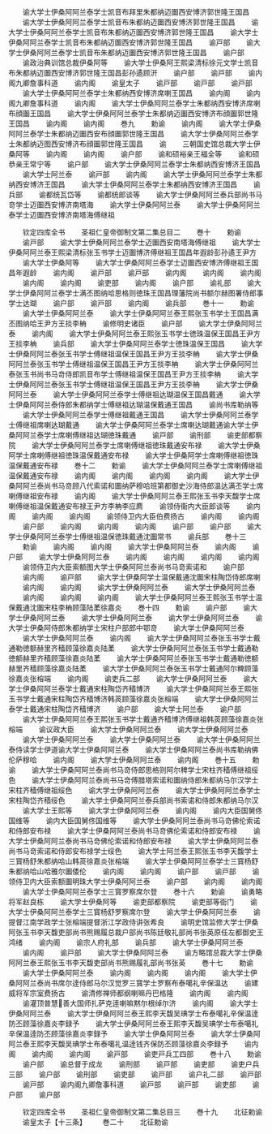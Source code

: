 <!-- { "loadSidebar": true } -->
　　谕大学士伊桑阿阿兰泰学士凯音布拜里朱都纳迈圗西安博济郭世隆王国昌
　　谕大学士伊桑阿阿兰泰学士凯音布朱都纳迈圗西安博济郭世隆王国昌
　　谕大学士伊桑阿阿兰泰学士凯音布朱都纳迈圗西安博济郭世隆王国昌
　　谕大学士伊桑阿阿兰泰学士凯音布朱都纳迈圗西安博济郭世隆王国昌
　　谕戸部
　　谕大学士伊桑阿阿兰泰学士凯音布朱都纳迈圗西安博济郭世隆王国昌
　　谕户部
　　谕政治典训馆总裁伊桑阿等
　　谕大学士伊桑阿王熙梁清标徐元文学士凯音布朱都纳迈圗西安博济郭世隆王国昌彭孙遹顾汧
　　谕户部
　　谕戸部
　　谕内阁九卿詹事科道
　　谕内阁
　　谕皇太子
　　谕戸部
　　谕戸部
　　谕戸部
　　谕大学士伊桑阿阿兰泰学士朱都纳西安博济席喇王国昌
　　谕内阁
　　谕内阁九卿詹事科道
　　谕内阁
　　谕大学士伊桑阿阿兰泰学士朱都纳西安博济席喇布顔圗王国昌
　　谕大学士伊桑阿阿兰泰学士朱都纳迈圗西安博济布顔圗郭世隆王国昌
　　谕内阁
　　谕内阁
　　巻九
　　勅谕
　　谕内阁
　　谕大学士伊桑阿阿兰泰学士朱都纳迈圗西安布顔圗郭世隆王国昌
　　谕大学士伊桑阿阿兰泰学士朱都纳迈图西安博济布顔圗郭世隆王国昌
　　谕
　　三朝国史馆总裁大学士伊桑阿等
　　谕内阁
　　谕内阁
　　谕户部
　　谕和硕裕亲王福全等
　　谕和硕恭亲王常宁等
　　谕户部
　　谕大学士伊桑阿阿兰泰学士朱都纳西安博济王国昌
　　谕大学士阿兰泰
　　谕戸部
　　谕内阁
　　谕大学士伊桑阿阿兰泰学士朱都纳西安博济王国昌
　　谕大学士伊桑阿阿兰泰学士朱都纳西安博济王国昌
　　谕兵部
　　谕都统瓦岱等
　　谕都统郎谈等
　　谕大学士伊桑阿阿兰泰兵部尚书马竒学士迈圗西安博济南塔海
　　谕大学士伊桑阿阿兰泰
　　谕大学士伊桑阿阿兰泰学士迈圗西安博济南塔海傅继祖

　　钦定四库全书
　　圣祖仁皇帝御制文第二集总目二
　　巻十
　　勅谕
　　谕戸部
　　谕大学士伊桑阿阿兰泰学士迈圗西安南塔海傅继祖
　　谕大学士伊桑阿阿兰泰王熙梁清标张玉书学士迈圗博济傅继祖王国昌年遐龄彭孙遹王尹方
　　谕大学士伊桑阿等
　　谕大学士伊桑阿阿兰泰学士迈圗西安博济傅继祖王国昌年遐龄
　　谕内阁
　　谕戸部
　　谕戸部
　　谕内阁
　　谕内阁
　　谕内阁
　　谕内阁
　　谕内阁
　　谕吏部
　　谕内阁
　　谕户部
　　谕礼部
　　谕大学士伊桑阿阿兰泰学士满丕图纳哈思格则徳珠王国昌理藩院尚书额尔赫图署侍郎事学士达瑚
　　谕户部
　　谕戸部
　　谕内阁
　　谕兵部
　　巻十一
　　勅谕
　　谕大学士伊桑阿阿兰泰
　　谕大学士伊桑阿阿兰泰王熙张玉书学士王国昌满丕图纳哈王尹方王掞李柟
　　谕修明史诸臣
　　谕户部
　　谕大学士伊桑阿阿兰泰
　　谕内阁
　　谕大学士伊桑阿阿兰泰王熙张玉书学士徳珠温保王国昌王尹方王掞李柟
　　谕兵部
　　谕大学士伊桑阿阿兰泰学士徳珠温保王国昌
　　谕大学士伊桑阿阿兰泰张玉书学士傅继祖温保王国昌王尹方王掞李柟
　　谕大学士伊桑阿阿兰泰张玉书学士傅继祖温保王国昌王尹方王掞李柟
　　谕大学士伊桑阿阿兰泰张玉书尚书马竒侍郎凯音布学士傅继祖温保王国昌王尹方王掞李柟
　　谕大学士伊桑阿阿兰泰张玉书学士傅继祖温保王国昌王尹方王掞李柟
　　谕大学士伊桑阿阿兰泰
　　谕大学士伊桑阿阿兰泰学士傅继祖达瑚温保王国昌戴通
　　谕大学士伊桑阿阿兰泰侍郎朱都纳学士傅继祖达瑚温保戴通王国昌
　　谕尚书库勒纳等
　　谕大学士伊桑阿阿兰泰学士傅继祖戴通王国昌
　　谕大学士伊桑阿阿兰泰学士傅继祖席喇达瑚戴通
　　谕大学士伊桑阿阿兰泰学士席喇达瑚戴通谕大学士伊桑阿阿兰泰学士席喇傅继祖达瑚徳珠戴通
　　谕戸部
　　谕刑部
　　谕吏部都察院
　　谕大学士伊桑阿阿兰泰学士席喇傅继祖徳珠戴通安布禄
　　谕大学士伊桑阿学士席喇傅继祖徳珠温保戴通安布禄
　　谕大学士伊桑阿学士席喇傅继祖徳珠温保戴通安布禄
　　巻十二
　　勅谕
　　谕大学士伊桑阿阿兰泰学士席喇傅继祖温保戴通安布禄
　　谕内阁
　　谕内阁
　　谕内阁
　　谕内阁
　　谕大学士伊桑阿阿兰泰尚书马竒顾八代索诺和圗纳萨穆哈班第都御史沙海侍郎温达满丕学士席喇傅继祖安布禄
　　谕内阁
　　谕大学士伊桑阿阿兰泰王熙张玉书李天馥学士席喇傅继祖温保戴通安布禄王尹方李柟李应廌
　　谕领侍衞内大臣郎谈等
　　谕内阁
　　谕内阁
　　谕内阁
　　谕领侍卫内大臣伯费扬古
　　谕内阁
　　谕内阁
　　谕户部
　　谕内阁
　　谕内阁
　　谕内阁
　　谕户部
　　谕户部
　　谕大学士伊桑阿阿兰泰学士傅继祖温保徳珠戴通沈圗常书
　　谕兵部
　　巻十三
　　勅谕
　　谕内阁
　　谕内阁
　　谕大学士伊桑阿阿兰泰
　　谕内阁
　　谕户部
　　谕大学士伊桑阿阿兰泰
　　谕内阁
　　谕内阁
　　谕内阁
　　谕内阁
　　谕领侍卫内大臣索额图大学士伊桑阿阿兰泰尚书马竒索诺和
　　谕户部
　　谕内阁
　　谕戸部
　　谕大学士伊桑阿学士温保戴通沈圗宋柱陶岱侍郎席喇
　　谕内阁
　　谕内阁
　　谕大学士伊桑阿阿兰泰
　　谕大学士伊桑阿阿兰泰
　　谕内阁
　　谕内阁
　　谕内阁
　　谕大学士伊桑阿阿兰泰王熙张玉书学士温保戴通沈圗宋柱李柟顾藻陆葇徐嘉炎
　　巻十四
　　勅谕
　　谕户部
　　谕大学士伊桑阿阿兰泰
　　谕大学士伊桑阿阿兰泰
　　谕大学士伊桑阿阿兰泰
　　谕大学士伊桑阿侍郎朱都纳学士宋柱户部郎中鄂竒
　　谕大学士伊桑阿阿兰泰
　　谕大学士伊桑阿阿兰泰
　　谕内阁
　　谕大学士伊桑阿阿兰泰张玉书学士戴通勒徳额赫里齐穑顾藻徐嘉炎陆葇
　　谕大学士伊桑阿阿兰泰张玉书学士戴通勒徳额赫里齐穑顾藻徐嘉炎陆葇
　　谕大学士伊桑阿阿兰泰张玉书学士戴通勒徳额赫里齐穑顾藻徐嘉炎陆葇
　　谕大学士伊桑阿阿兰泰张玉书学士戴通阿尔粺顾藻徐嘉炎张榕端
　　谕内阁
　　谕吏兵二部
　　谕大学士伊桑阿阿兰泰
　　谕大学士伊桑阿阿兰泰学士戴通宋柱陶岱齐穑博济
　　谕大学士伊桑阿阿兰泰王熙张玉书学士戴通宋柱陶岱齐穑博济韩菼顾藻徐嘉炎张榕端
　　谕大学士伊桑阿阿兰泰学士戴通宋柱陶岱齐穑博济
　　谕户部
　　谕大学士阿兰泰
　　谕户部
　　谕大学士伊桑阿阿兰泰王熙张玉书学士戴通齐穑博济傅继祖韩菼顾藻徐嘉炎张榕端
　　谕议政大臣
　　谕大学士伊桑阿阿兰泰
　　谕大学士伊桑阿阿兰泰
　　谕大学士伊桑阿阿兰泰
　　谕大学士伊桑阿阿兰泰
　　谕大学士伊桑阿阿兰泰侍读学士伊道谕大学士伊桑阿阿兰泰
　　谕大学士伊桑阿阿兰泰尚书库勒纳佛伦萨穆哈
　　谕内阁
　　谕大学士伊桑阿阿兰泰
　　谕内阁
　　巻十五
　　勅谕
　　谕大学士伊桑阿阿兰泰尚书马竒侍郎思格则阿尔稗学士宋柱齐穑傅继祖绥色
　　谕大学士伊桑阿阿兰泰尚书马竒傅腊塔索诺和圗纳侍郎朱都纳马尔汉学士宋柱齐穑傅继祖绥色
　　谕大学士伊桑阿阿兰泰
　　谕大学士伊桑阿阿兰泰学士宋柱陶岱齐穑绥色
　　谕大学士伊桑阿阿兰泰兵部尚书索诺和侍郎朱都纳马尔汉
　　谕大学士王熙等
　　谕大学士伊桑阿阿兰泰
　　谕内阁
　　谕内大臣国舅佟国维等
　　谕内大臣国舅佟国维等
　　谕大学士伊桑阿阿兰泰尚书马竒佛伦索诺和侍郎安布禄
　　谕大学士伊桑阿阿兰泰尚书马竒佛伦索诺和侍郎安布禄
　　谕大学士伊桑阿阿兰泰尚书马竒佛伦索诺和侍郎安布禄
　　谕大学士伊桑阿阿兰泰尚书马竒索诺和侍郎安布禄学士绥色
　　谕大学士阿兰泰王熙张玉书李天馥学士三寳杨舒朱都纳哈山韩菼徐嘉炎张榕端
　　谕大学士伊桑阿阿兰泰学士三寳杨舒朱都纳哈山哈雅尔圗倭伦
　　谕内阁
　　谕内阁
　　谕户部
　　谕戸部
　　谕领侍卫内大臣索额圗明珠大学士伊桑阿阿兰泰
　　谕户部
　　谕内阁
　　谕内阁
　　谕大学士伊桑阿阿兰泰学士三寳罗察席尔登
　　巻十六
　　勅谕
　　谕勇略将军赵良栋
　　谕大学士伊桑阿等
　　谕吏部都察院
　　谕吏部等衙门
　　谕大学士伊桑阿阿兰泰学士三寳杨舒罗察席尔登
　　谕大学士伊桑阿阿兰泰
　　谕提督江南学政学士张榕端提督浙江学政侍讲张希良
　　谕明史馆监修大学士伊桑阿张玉书李天馥吏部尚书熊赐履总裁户部尚书陈廷敬礼部尚书张英原任左都御史王鸿绪
　　谕内阁
　　谕宗人府礼部
　　谕兵部
　　谕大学士伊桑阿阿兰泰
　　谕内阁
　　谕戸部
　　谕大学士伊桑阿阿兰泰
　　谕方略馆总裁大学士伊桑阿阿兰泰王熙张玉书李天馥吏部尚书熊赐履礼部尚书张英
　　巻十七
　　勅谕
　　谕大学士伊桑阿阿兰泰
　　谕内阁
　　谕内阁
　　谕内阁
　　谕大学士伊桑阿阿兰泰尚书席尔逹侍郎马尔汉觉罗三寳学士罗察布泰噶礼辛保温达
　　谕建威将军宗室费扬古
　　谕清修禅师都纲喇嘛丹巴格隆
　　谕内阁
　　谕内阁
　　谕灌顶普慧善大国师扎萨克逹喇嘛黙尔根绰尔济
　　谕内阁
　　谕大学士伊桑阿阿兰泰
　　谕大学士伊桑阿阿兰泰王熙李天馥吴琠学士布泰噶礼辛保温逹防丕顾藻徐嘉炎李録予
　　谕大学士伊桑阿阿兰泰王熙李天馥吴琠学士布泰噶礼辛保温逹防丕顾藻徐嘉炎李録予
　　谕大学士伊桑阿阿兰泰
　　谕大学士伊桑阿阿兰泰王熙李天馥吴琠学士布泰噶礼温逹钱齐保防丕顾藻徐嘉炎李録予
　　谕内阁
　　谕内阁
　　谕内阁
　　谕戸部
　　谕吏戸兵工四部
　　巻十八
　　勅谕
　　谕户部
　　谕总督于成龙
　　谕刑部
　　谕戸部
　　谕吏部
　　谕吏户兵三部
　　谕户部
　　谕刑部
　　谕吏部
　　谕戸部
　　谕户礼二部
　　谕戸部
　　谕戸部
　　谕内阁九卿詹事科道
　　谕戸部
　　谕戸部
　　谕吏部
　　谕户部
　　谕户部




　　钦定四库全书
　　圣祖仁皇帝御制文第二集总目三
　　巻十九
　　北征勅谕
　　谕皇太子【十三条】
　　巻二十
　　北征勅谕
